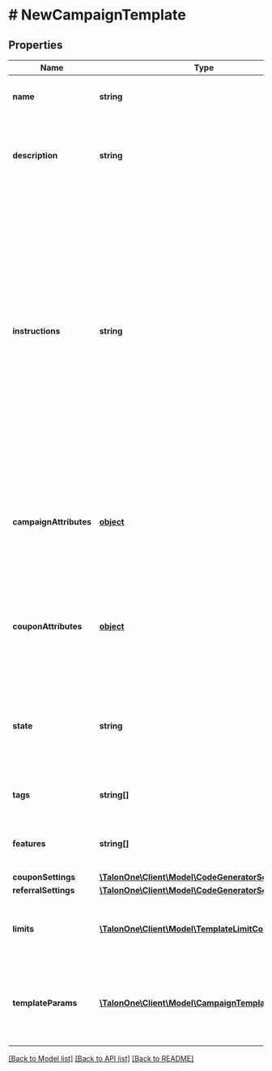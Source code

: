 # # NewCampaignTemplate

## Properties

Name | Type | Description | Notes
------------ | ------------- | ------------- | -------------
**name** | **string** | The campaign template name. | 
**description** | **string** | Customer-facing text that explains the objective of the template. | 
**instructions** | **string** | Customer-facing text that explains how to use the template. For example, you can use this property to explain the available attributes of this template, and how they can be modified when a user uses this template to create a new campaign. | 
**campaignAttributes** | [**object**](.md) | The Campaign Attributes that Campaigns created from this template will have by default. | [optional] 
**couponAttributes** | [**object**](.md) | The Campaign Attributes that Coupons created from this template will have by default. | [optional] 
**state** | **string** | Only Campaign Templates in &#39;available&#39; state may be used to create Campaigns. | 
**tags** | **string[]** | A list of tags for the campaign template. | [optional] 
**features** | **string[]** | A list of features for the campaign template. | [optional] 
**couponSettings** | [**\TalonOne\Client\Model\CodeGeneratorSettings**](CodeGeneratorSettings.md) |  | [optional] 
**referralSettings** | [**\TalonOne\Client\Model\CodeGeneratorSettings**](CodeGeneratorSettings.md) |  | [optional] 
**limits** | [**\TalonOne\Client\Model\TemplateLimitConfig[]**](TemplateLimitConfig.md) | The set of limits that will operate for this campaign template | [optional] 
**templateParams** | [**\TalonOne\Client\Model\CampaignTemplateParams[]**](CampaignTemplateParams.md) | Template parameters are fields which can be used to replace values in a rule. | [optional] 

[[Back to Model list]](../../README.md#documentation-for-models) [[Back to API list]](../../README.md#documentation-for-api-endpoints) [[Back to README]](../../README.md)


